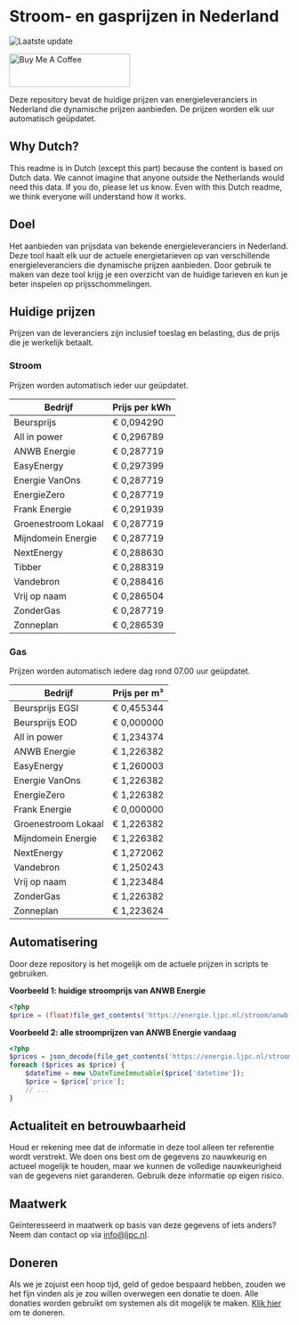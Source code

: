 # Stroom- en gasprijzen in Nederland

![Laatste update](https://img.shields.io/badge/laatste%20update-2023--11--25%2008%3A00%20CET-brightgreen)

<a href="https://www.buymeacoffee.com/Lars-" target="_blank"><img src="https://cdn.buymeacoffee.com/buttons/v2/default-orange.png" alt="Buy Me A Coffee" height="60" style="height: 60px !important;width: 217px !important;" ></a>

Deze repository bevat de huidige prijzen van energieleveranciers in Nederland die dynamische prijzen aanbieden. De prijzen worden elk uur automatisch geüpdatet.

## Why Dutch?

This readme is in Dutch (except this part) because the content is based on Dutch data. We cannot imagine that anyone outside the Netherlands would need this data. If you do, please let us know. Even with this Dutch readme, we think
everyone will understand how it works.

## Doel

Het aanbieden van prijsdata van bekende energieleveranciers in Nederland. Deze tool haalt elk uur de actuele energietarieven op van verschillende energieleveranciers die dynamische prijzen aanbieden. Door gebruik te maken van deze tool
krijg je een overzicht van de huidige tarieven en kun je beter inspelen op prijsschommelingen.

## Huidige prijzen

Prijzen van de leveranciers zijn inclusief toeslag en belasting, dus de prijs die je werkelijk betaalt.

### Stroom

Prijzen worden automatisch ieder uur geüpdatet.

 Bedrijf | Prijs per kWh 
---------|---------------
Beursprijs | € 0,094290
All in power | € 0,296789
ANWB Energie | € 0,287719
EasyEnergy | € 0,297399
Energie VanOns | € 0,287719
EnergieZero | € 0,287719
Frank Energie | € 0,291939
Groenestroom Lokaal | € 0,287719
Mijndomein Energie | € 0,287719
NextEnergy | € 0,288630
Tibber | € 0,288319
Vandebron | € 0,288416
Vrij op naam | € 0,286504
ZonderGas | € 0,287719
Zonneplan | € 0,286539


### Gas

Prijzen worden automatisch iedere dag rond 07.00 uur geüpdatet.

 Bedrijf | Prijs per m³ 
---------|--------------
Beursprijs EGSI | € 0,455344
Beursprijs EOD | € 0,000000
All in power | € 1,234374
ANWB Energie | € 1,226382
EasyEnergy | € 1,260003
Energie VanOns | € 1,226382
EnergieZero | € 1,226382
Frank Energie | € 0,000000
Groenestroom Lokaal | € 1,226382
Mijndomein Energie | € 1,226382
NextEnergy | € 1,272062
Vandebron | € 1,250243
Vrij op naam | € 1,223484
ZonderGas | € 1,226382
Zonneplan | € 1,223624


## Automatisering

Door deze repository is het mogelijk om de actuele prijzen in scripts te gebruiken.

**Voorbeeld 1: huidige stroomprijs van ANWB Energie**

```php
<?php
$price = (float)file_get_contents('https://energie.ljpc.nl/stroom/anwb-energie-nu.txt');

```

**Voorbeeld 2: alle stroomprijzen van ANWB Energie vandaag**

```php
<?php
$prices = json_decode(file_get_contents('https://energie.ljpc.nl/stroom/all-in-power-vandaag.json'),true);
foreach ($prices as $price) {
    $dateTime = new \DateTimeImmutable($price['datetime']);
    $price = $price['price'];
    // ...
}
```

## Actualiteit en betrouwbaarheid

Houd er rekening mee dat de informatie in deze tool alleen ter referentie wordt verstrekt. We doen ons best om de gegevens zo nauwkeurig en actueel mogelijk te houden, maar we kunnen de volledige nauwkeurigheid van de gegevens niet
garanderen. Gebruik deze informatie op eigen risico.

## Maatwerk

Geïnteresseerd in maatwerk op basis van deze gegevens of iets anders? Neem dan contact op
via [info@ljpc.nl](mailto:info@ljpc.nl?subject=Energie%20prijzen).

## Doneren

Als we je zojuist een hoop tijd, geld of gedoe bespaard hebben, zouden we het fijn vinden als je zou willen overwegen een
donatie te doen. Alle donaties worden gebruikt om systemen als dit mogelijk te
maken. [Klik hier](https://www.buymeacoffee.com/Lars-) om te doneren.
